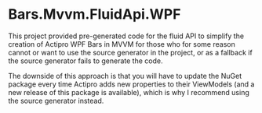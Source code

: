 # Bars.Mvvm.FluidApi.WPF

This project provided pre-generated code for the fluid API to simplify the creation of Actipro WPF Bars in MVVM for those who for some reason cannot or want to use the source generator in the project, or as a fallback if the source generator fails to generate the code.

The downside of this approach is that you will have to update the NuGet package every time Actipro adds new properties to their ViewModels (and a new release of this package is available), which is why I recommend using the source generator instead.